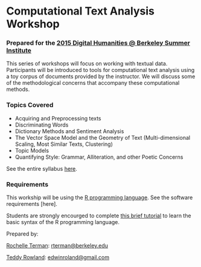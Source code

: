 # Computational Text Analysis Workshop

### Prepared for the [2015 Digital Humanities @ Berkeley Summer Institute](http://digitalhumanities.berkeley.edu/summer-institute-2015/)

This series of workshops will focus on working with textual data. Participants will be introduced to tools for computational text analysis using a toy corpus of documents provided by the instructor. We will discuss some of the methodological concerns that accompany these computational methods.

### Topics Covered

* Acquiring and Preprocessing texts
* Discriminating Words
* Dictionary Methods and Sentiment Analysis
* The Vector Space Model and the Geometry of Text (Multi-dimensional Scaling, Most Similar Texts, Clustering)
* Topic Models
* Quantifying Style: Grammar, Alliteration, and other Poetic Concerns

See the entire syllabus [here](A-syllabus.md).

### Requirements

This workship will be using the [R programming language](B-Tech-Requirements.md). See the software requirements [here].

Students are strongly encourged to complete [this brief tutorial](https://www.codeschool.com/courses/try-r) to learn the basic syntax of the R programming language.

Prepared by:

[Rochelle Terman](https://github.com/rochelleterman/): rterman@berkeley.edu

[Teddy Rowland](https://github.com/teddyroland): edwinroland@gmail.com
